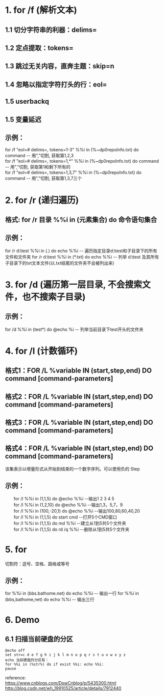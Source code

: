 # 1. for /f (解析文本)
## 1.1 切分字符串的利器：delims=
## 1.2 定点提取：tokens=
## 1.3 跳过无关内容，直奔主题：skip=n
## 1.4 忽略以指定字符打头的行：eol=
## 1.5 userbackq
## 1.5 变量延迟
## 示例：
for /f "eol=# delims=, tokens=1-3" %%i in (%~dp0repoInfo.txt) do command -- 用","切割, 获取第1,2,3   
for /f "eol=# delims=, tokens=1,*" %%i in (%~dp0repoInfo.txt) do command -- 用","切割, 获取第1和剩下所有的   
for /f "eol=# delims=, tokens=1,3,7" %%i in (%~dp0repoInfo.txt) do command -- 用","切割, 获取第1,3,7三个   

# 2. for /r (递归遍历)
## 格式: for /r 目录 %%i in (元素集合) do 命令语句集合
## 示例： 
for /r d:\test %%i in (.) do echo %%i -- 遍历指定目录d:\test和子目录下的所有文件和文件夹
for /r d:\test %%i in (*.txt) do echo %%i -- 列举 d:\test 及其所有子目录下的txt文本文件(以.txt结尾的文件夹不会被列出来)

# 3. for /d (遍历第一层目录, 不会搜索文件，也不搜索子目录)
## 示例：
for /d %%i in (test*) do @echo %i -- 列举当前目录下test开头的文件夹

# 4. for /l (计数循环)
## 格式1：FOR /L %variable IN (start,step,end) DO command [command-parameters]   
## 格式2：FOR /L %variable IN (start,step,end) DO command [command-parameters]    
## 格式3：FOR /L %variable IN (start,step,end) DO command [command-parameters]    
## 格式4：FOR /L %variable IN (start,step,end) DO command [command-parameters]    
该集表示以增量形式从开始到结束的一个数字序列。可以使用负的 Step 
## 示例： 
　　for /l %%i in (1,1,5) do @echo %%i --输出1 2 3 4 5    
　　for /l %%i in (1,2,10) do @echo %%i --输出1,3，5,7，9    
　　for /l %%i in (100,-20,1) do @echo %%i --输出100,80,60,40,20    
　　for /l %%i in (1,1,5) do start cmd --打开5个CMD窗口    
　　for /l %%i in (1,1,5) do md %%i --建立从1到5共5个文件夹    
　　for /l %%i in (1,1,5) do rd /q %%i --删除从1到5共5个文件夹   
  
# 5. for
切割符：逗号、空格、跳格或等号
## 示例：
for %%i in (bbs.bathome.net) do echo %%i -- 输出一行
for %%i in (bbs,bathome,net) do echo %%i -- 输出三行


# 6. Demo
## 6.1 扫描当前硬盘的分区
	@echo off
	set str=c d e f g h i j k l m n o p q r s t u v w x y z
	echo 当前硬盘的分区有：
	for %%i in (%str%) do if exist %%i: echo %%i:
	pause


reference:   
https://www.cnblogs.com/DswCnblog/p/5435300.html   
http://blog.csdn.net/wh_19910525/article/details/7912440

